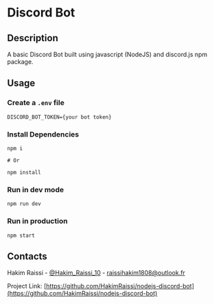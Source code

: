 # Discord Bot

## Description

A basic Discord Bot built using javascript (NodeJS) and discord.js npm package.

## Usage

### Create a `.env` file

```
DISCORD_BOT_TOKEN={your bot token}
```

### Install Dependencies

```
npm i

# Or

npm install
```

### Run in dev mode

```
npm run dev
```

### Run in production

```
npm start
```

## Contacts

Hakim Raissi - [@Hakim_Raissi_10](https://twitter.com/Hakim_Raissi_10) - raissihakim1808@outlook.fr

Project Link: [https://github.com/HakimRaissi/nodejs-discord-bot](https://github.com/HakimRaissi/nodejs-discord-bot)